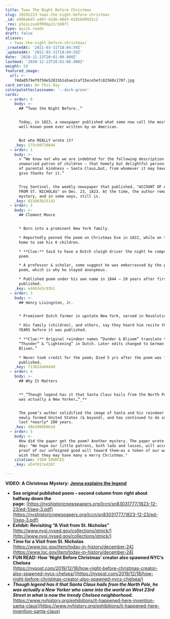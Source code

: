 ```yaml
---
title: Twas The Night Before Christmas
slug: 20201223-twas-the-night-before-christmas
_id: e98bebd7-a407-424b-90d3-61016d9925c2
_rev: p5oiLzuoOfR9bp21r1H07l
type: quick_reads
draft: false
aliases:
  - twas-the-night-before-christmas/
_createdAt: '2021-03-31T18:04:59Z'
_updatedAt: '2021-03-31T18:04:59Z'
date: '2020-12-23T20:01:00.000Z'
lastmod: '2020-12-23T20:01:00.000Z'
weight: 50
featured_image:
  url: >-
    74da0579ef9750e52831b1a5ae2caf15ece5efc82560x1707.jpg
card_series: On This Day
colorpaletteclassname: '--dark-green'
cards:
  - order: 0
    body: >-
      ## “Twas the Night Before..”


      Today, in 1823, a newspaper published what some now call the most
      well-known poem ever written by an American.


      But who REALLY wrote it?
    _key: 175c88f20844
  - order: 1
    body: >-
      > “We know not who we are indebted for the following description of that
      unwearied patron of children – that homely but delightful personification
      of parental kindness – Santa Claus…but, from whomever it may have come, we
      give thanks for it.”


      Troy Sentinel, the weekly newspaper that published, "ACCOUNT OF A VISIT
      FROM ST. NICHOLAS" on Dec. 23, 1823. At the time, the author remained a
      mystery, and in some ways, still is.
    _key: 815863b25142
  - order: 2
    body: >-
      ## Clement Moore


      * Born into a prominent New York family.

      * Reportedly penned the poem on Christmas Eve in 1822, while on the way
      home to see his 6 children.

      * **Clue:** Said to have a Dutch sleigh driver the night he composed the
      poem.

      * A professor & scholar, some suggest he was embarrassed by the playful
      poem, which is why he stayed anonymous.

      * Published poem under his own name in 1844 – 20 years after first
      published.
    _key: ed463e5c93b1
  - order: 3
    body: >-
      ## Henry Livingston, Jr.


      * Prominent Dutch farmer in upstate New York, served in Revolutionary War.

      * His family (children), and others, say they heard him recite the poem
      YEARS before it was published.

      * **Clue:** Original reindeer names “Dunder & Blixem” translate to
      “Thunder” & “Lightening” in Dutch. Later edits changed to German “Donder &
      Blixen.”

      * Never took credit for the poem; Died 5 yrs after the poem was first
      published.
    _key: f1302da044dd
  - order: 4
    body: >-
      ## Why It Matters


      **_“Though legend has it that Santa Claus hails from the North Pole, he
      was actually a New Yorker…”_**


      The poem’s author solidified the image of Santa and his reindeer for the
      newly formed United States (& beyond), and has continued to do so for the
      last *nearly* 200 years.
    _key: d8e390660b2d
  - order: 5
    body: >-
      How did the paper get the poem? Another mystery. The paper wrote on that
      day: "We hope our little patrons, both lads and lasses, will accept it as
      proof of our unfeigned good will toward them—as a token of our warmest
      wish that they may have many a merry Christmas."
    citation: VIEW SOURCES
    _key: a547817ed287

---
```

**VIDEO: A Christmas Mystery:** [**Jenna explains the legend**](https://youtu.be/uo-J3JUrU08)

* **See original published poem – second column from right about halfway down the page:** [https://nyshistoricnewspapers.org/lccn/sn83031777/1823-12-23/ed-1/seq-3.pdf](https://nyshistoricnewspapers.org/lccn/sn83031777/1823-12-23/ed-1/seq-3.pdf)
* **Exhibit: Revisiting “A Visit from St. Nicholas”**  
[http://www.nysl.nysed.gov/collections/stnick/](http://www.nysl.nysed.gov/collections/stnick/)
* **Time for a Visit from St. Nicholas**  
[https://www.loc.gov/item/today-in-history/december-24](https://www.loc.gov/item/today-in-history/december-24)
* **FUN READ: How ‘Night Before Christmas’ creator also spawned NYC’s Chelsea**  
[https://nypost.com/2019/12/18/how-night-before-christmas-creator-also-spawned-nycs-chelsea/](https://nypost.com/2019/12/18/how-night-before-christmas-creator-also-spawned-nycs-chelsea/)
* **_Though legend has it that Santa Claus hails from the North Pole, he was actually a New Yorker who came into the world on West 23rd Street in what is now the trendy Chelsea neighborhood._**  
[https://www.nyhistory.org/exhibitions/it-happened-here-invention-santa-claus](https://www.nyhistory.org/exhibitions/it-happened-here-invention-santa-claus)